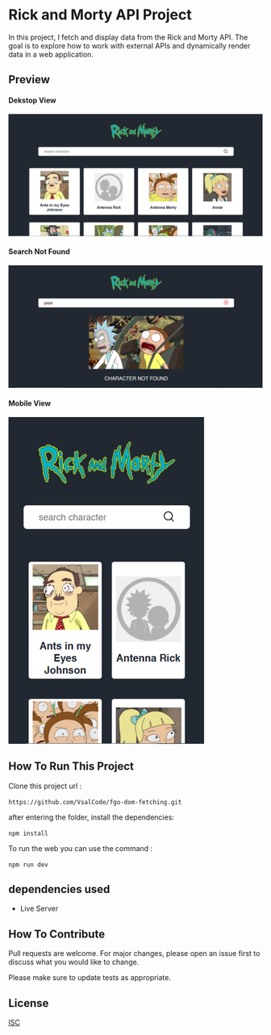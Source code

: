 # Rick and Morty API Project

In this project, I fetch and display data from the Rick and Morty API. The goal is to explore how to work with external APIs and dynamically render data in a web application.

## Preview

#### Dekstop View
![preview](./src/preview.png)

#### Search Not Found
![preview](./src/preview-notfound.png)

#### Mobile View
![preview](./src/preview-mobile.png)


## How To Run This Project

Clone this project url :

``` https://github.com/VsalCode/fgo-dom-fetching.git ```

after entering the folder, install the dependencies:

```npm install```

To run the web you can use the command :

```npm run dev```

##  dependencies used
- Live Server


## How To Contribute

Pull requests are welcome. For major changes, please open an issue first
to discuss what you would like to change.

Please make sure to update tests as appropriate.

## License

[ISC](https://opensource.org/license/isc-license-txt)
